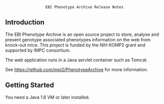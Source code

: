                       EBI Phenotype Archive Release Notes

Introduction
------------
The EBI Phenotype Archive is an open source project to store, analyse and 
present genotype associated phenotypes information on the web from knock-out mice.
This project is funded by the NIH KOMP2 grant and supported by IMPC consortium.

The web application runs in a Java servlet container such as Tomcat.

See https://github.com/mpi2/PhenotypeArchive for more information.

Getting Started
---------------
You need a Java 1.6 VM or later installed.
